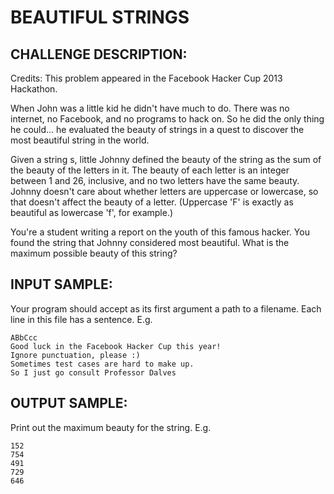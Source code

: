 BEAUTIFUL STRINGS
=================

CHALLENGE DESCRIPTION:
----------------------


Credits: This problem appeared in the Facebook Hacker Cup 2013 Hackathon. 

When John was a little kid he didn't have much to do. There was no internet, no Facebook, and no programs to hack on. So he did the only thing he could... he evaluated the beauty of strings in a quest to discover the most beautiful string in the world. 

Given a string s, little Johnny defined the beauty of the string as the sum of the beauty of the letters in it. The beauty of each letter is an integer between 1 and 26, inclusive, and no two letters have the same beauty. Johnny doesn't care about whether letters are uppercase or lowercase, so that doesn't affect the beauty of a letter. (Uppercase 'F' is exactly as beautiful as lowercase 'f', for example.) 

You're a student writing a report on the youth of this famous hacker. You found the string that Johnny considered most beautiful. What is the maximum possible beauty of this string?

INPUT SAMPLE:
-------------

Your program should accept as its first argument a path to a filename. Each line in this file has a sentence. E.g.

	ABbCcc
	Good luck in the Facebook Hacker Cup this year!
	Ignore punctuation, please :)
	Sometimes test cases are hard to make up.
	So I just go consult Professor Dalves

OUTPUT SAMPLE:
--------------

Print out the maximum beauty for the string. E.g.

	152
	754
	491
	729
	646

